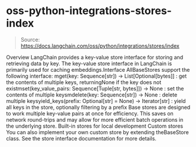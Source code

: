 # oss-python-integrations-stores-index

> Source: https://docs.langchain.com/oss/python/integrations/stores/index

Overview
LangChain provides a key-value store interface for storing and retrieving data by key. The key-value store interface in LangChain is primarily used for caching embeddings.Interface
AllBaseStores
support the following interface:
mget(key: Sequence[str]) -> List[Optional[bytes]]
: get the contents of multiple keys, returningNone
if the key does not existmset(key_value_pairs: Sequence[Tuple[str, bytes]]) -> None
: set the contents of multiple keysmdelete(key: Sequence[str]) -> None
: delete multiple keysyield_keys(prefix: Optional[str] = None) -> Iterator[str]
: yield all keys in the store, optionally filtering by a prefix
Base stores are designed to work multiple key-value pairs at once for efficiency. This saves on network round-trips and may allow for more efficient batch operations in the underlying store.
Built-in stores for local development
Custom stores
You can also implement your own custom store by extending theBaseStore
class. See the store interface documentation for more details.
